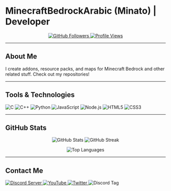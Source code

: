 # MinecraftBedrockArabic (Minato) | Developer

<p align="center">
  <a href="https://github.com/minecraftbedrockarabic?tab=followers">
    <img src="https://img.shields.io/github/followers/minecraftbedrockarabic?label=Follow&style=social" alt="GitHub Followers">
  </a>
  <a href="https://github.com/minecraftbedrockarabic">
    <img src="https://komarev.com/ghpvc/?username=minecraftbedrockarabic&label=Profile%20Views&color=blue&style=flat" alt="Profile Views">
  </a>
</p>

---

## About Me

I create addons, resource packs, and maps for Minecraft Bedrock and other related stuff. Check out my repositories!

---

## Tools & Technologies

![C](https://img.shields.io/badge/C-%2300599C.svg?style=for-the-badge&logo=c&logoColor=white)
![C++](https://img.shields.io/badge/C++-%2300599C.svg?style=for-the-badge&logo=c%2B%2B&logoColor=white)
![Python](https://img.shields.io/badge/Python-3670A0?style=for-the-badge&logo=python&logoColor=ffdd54)
![JavaScript](https://img.shields.io/badge/JavaScript-%23323330.svg?style=for-the-badge&logo=javascript&logoColor=%23F7DF1E)
![Node.js](https://img.shields.io/badge/Node.js-6DA55F?style=for-the-badge&logo=node.js&logoColor=white)
![HTML5](https://img.shields.io/badge/HTML5-%23E34F26.svg?style=for-the-badge&logo=html5&logoColor=white)
![CSS3](https://img.shields.io/badge/CSS3-%231572B6.svg?style=for-the-badge&logo=css3&logoColor=white)

---

## GitHub Stats

<p align="center">
  <img src="https://github-readme-stats.vercel.app/api?username=minecraftbedrockarabic&show_icons=true&theme=dark&hide_border=true" alt="GitHub Stats">
  <img src="https://github-readme-streak-stats.herokuapp.com/?user=minecraftbedrockarabic&theme=dark&hide_border=true" alt="GitHub Streak">
</p>

<p align="center">
  <img src="https://github-readme-stats.vercel.app/api/top-langs/?username=minecraftbedrockarabic&layout=compact&theme=dark&hide_border=true" alt="Top Languages">
</p>

---

## Contact Me

<p>
  <a href="https://discord.gg/REsg5HRBtM" target="_blank">
    <img src="https://img.shields.io/badge/Discord_Server-5865F2?style=for-the-badge&logo=discord&logoColor=white" alt="Discord Server">
  </a>
  <a href="https://www.youtube.com/@MinecraftBedrockArabic" target="_blank">
    <img src="https://img.shields.io/badge/YouTube-FF0000?style=for-the-badge&logo=youtube&logoColor=white" alt="YouTube">
  </a>
  <a href="https://x.com/minato4743" target="_blank">
    <img src="https://img.shields.io/badge/X_(Twitter)-000000?style=for-the-badge&logo=x&logoColor=white" alt="Twitter">
  </a>
  <img src="https://img.shields.io/badge/Discord-minato4743-5865F2?style=for-the-badge&logo=discord&logoColor=white" alt="Discord Tag">
</p>


